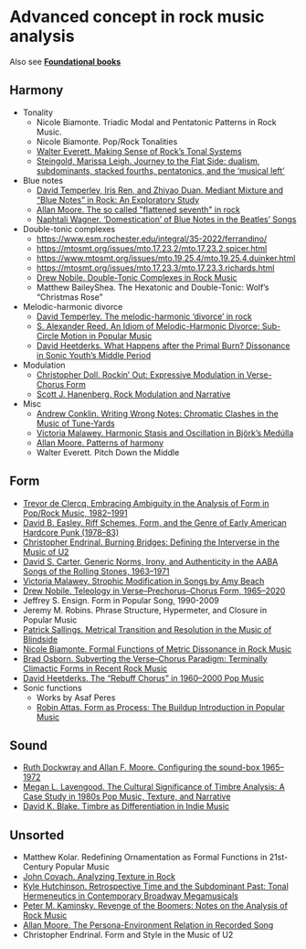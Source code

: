 # Advanced concept in rock music analysis

Also see [**Foundational books**](rock.md)

## Harmony

- Tonality
  - Nicole Biamonte. Triadic Modal and Pentatonic Patterns in Rock Music.
  - Nicole Biamonte. Pop/Rock Tonalities
  - [Walter Everett. Making Sense of Rock’s Tonal Systems](https://www.mtosmt.org/issues/mto.04.10.4/mto.04.10.4.w_everett.html)
  - [Steingold, Marissa Leigh. Journey to the Flat Side: dualism, subdominants, stacked fourths, pentatonics, and the ‘musical left’](https://escholarship.org/uc/item/3s41640v)
- Blue notes
  - [David Temperley, Iris Ren, and Zhiyao Duan. Mediant Mixture and “Blue Notes” in Rock: An Exploratory Study](https://mtosmt.org/issues/mto.17.23.1/mto.17.23.1.temperley.html)
  - [Allan Moore. The so called "flattened seventh" in rock](https://sci-hub.se/10.2307/853399)
  - [Naphtali Wagner. ‘Domestication’ of Blue Notes in the Beatles’ Songs](https://sci-hub.se/https://doi.org/10.1525/mts.2003.25.2.353)
- Double-tonic complexes
  - https://www.esm.rochester.edu/integral/35-2022/ferrandino/
  - https://mtosmt.org/issues/mto.17.23.2/mto.17.23.2.spicer.html
  - https://www.mtosmt.org/issues/mto.19.25.4/mto.19.25.4.duinker.html
  - https://mtosmt.org/issues/mto.17.23.3/mto.17.23.3.richards.html
  - [Drew Nobile. Double-Tonic Complexes in Rock Music](https://www.jstor.org/stable/27141598)
  - Matthew BaileyShea. The Hexatonic and Double-Tonic: Wolf’s “Christmas Rose”
- Melodic-harmonic divorce
  - [David Temperley. The melodic-harmonic ‘divorce’ in rock](http://davidtemperley.com/wp-content/uploads/2015/11/temperley-pm07.pdf)
  - [S. Alexander Reed. An Idiom of Melodic-Harmonic Divorce: Sub-Circle Motion in Popular Music](https://www.mtosmt.org/issues/mto.22.28.2/mto.22.28.2.reed.html)
  - [David Heetderks. What Happens after the Primal Burn? Dissonance in Sonic Youth’s Middle Period](https://mtosmt.org/issues/mto.20.26.1/mto.20.26.1.heetderks.html)
- Modulation
  - [Christopher Doll. Rockin’ Out: Expressive Modulation in Verse-Chorus Form](https://www.mtosmt.org/issues/mto.11.17.3/mto.11.17.3.doll.html)
  - [Scott J. Hanenberg. Rock Modulation and Narrative](https://mtosmt.org/issues/mto.16.22.2/mto.16.22.2.hanenberg.html)
- Misc
  - [Andrew Conklin. Writing Wrong Notes: Chromatic Clashes in the Music of Tune-Yards](https://www.mtosmt.org/issues/mto.19.25.3/mto.19.25.3.conklin.html)
  - [Victoria Malawey. Harmonic Stasis and Oscillation in Björk’s Medúlla](https://www.mtosmt.org/issues/mto.10.16.1/mto.10.16.1.malawey.html)
  - [Allan Moore. Patterns of harmony](https://sci-hub.se/https://doi.org/10.1017/S0261143000004852)
  - Walter Everett. Pitch Down the Middle

## Form

- [Trevor de Clercq. Embracing Ambiguity in the Analysis of Form in Pop/Rock Music, 1982–1991](https://mtosmt.org/issues/mto.17.23.3/mto.17.23.3.de_clercq.html)
- [David B. Easley. Riff Schemes, Form, and the Genre of Early American Hardcore Punk (1978–83)](https://www.mtosmt.org/issues/mto.15.21.1/mto.15.21.1.easley.html)
- [Christopher Endrinal. Burning Bridges: Defining the Interverse in the Music of U2](https://www.mtosmt.org/issues/mto.11.17.3/mto.11.17.3.endrinal.html)
- [David S. Carter. Generic Norms, Irony, and Authenticity in the AABA Songs of the Rolling Stones, 1963–1971](https://mtosmt.org/issues/mto.21.27.4/mto.21.27.4.carter.html)
- [Victoria Malawey. Strophic Modification in Songs by Amy Beach](https://www.mtosmt.org/issues/mto.14.20.4/mto.14.20.4.malawey.html)
- [Drew Nobile. Teleology in Verse–Prechorus–Chorus Form, 1965–2020](https://mtosmt.org/issues/mto.22.28.3/mto.22.28.3.nobile.html)
- Jeffrey S. Ensign. Form in Popular Song, 1990-2009
- Jeremy M. Robins. Phrase Structure, Hypermeter, and Closure in Popular Music
- [Patrick Sallings. Metrical Transition and Resolution in the Music of Blindside](https://core.ac.uk/download/pdf/84118984.pdf)
- [Nicole Biamonte. Formal Functions of Metric Dissonance in Rock Music](https://www.mtosmt.org/issues/mto.14.20.2/mto.14.20.2.biamonte.html)
- [Brad Osborn. Subverting the Verse–Chorus Paradigm: Terminally Climactic Forms in Recent Rock Music](https://kuscholarworks.ku.edu/bitstream/handle/1808/19147/OSBORN_paradigm2013_AFD.pdf?sequence=1&isAllowed=y)
- [David Heetderks. The “Rebuff Chorus” in 1960–2000 Pop Music](https://trace.tennessee.edu/cgi/viewcontent.cgi?article=1171&context=gamut)
- Sonic functions
  - Works by Asaf Peres
  - [Robin Attas. Form as Process: The Buildup Introduction in Popular Music](https://doi.org/10.1093/mts/mtv020)


## Sound

- [Ruth Dockwray and Allan F. Moore. Configuring the sound-box 1965–1972](https://sci-hub.se/10.1017/S0261143010000024)
- [Megan L. Lavengood. The Cultural Significance of Timbre Analysis: A Case Study in 1980s Pop Music, Texture, and Narrative](https://mtosmt.org/issues/mto.20.26.3/mto.20.26.3.lavengood.html)
- [David K. Blake. Timbre as Differentiation in Indie Music](https://mtosmt.org/issues/mto.12.18.2/mto.12.18.2.blake.html)

## Unsorted

- Matthew Kolar. Redefining Ornamentation as Formal Functions in 21st-Century Popular Music
- [John Covach. Analyzing Texture in Rock](https://d-nb.info/1216144591/34)
- [Kyle Hutchinson. Retrospective Time and the Subdominant Past: Tonal Hermeneutics in Contemporary Broadway Megamusicals](https://mtosmt.org/issues/mto.20.26.2/mto.20.26.2.hutchinson.html)
- [Peter M. Kaminsky. Revenge of the Boomers: Notes on the Analysis of Rock Music](https://www.mtosmt.org/issues/mto.00.6.3/mto.00.6.3.kaminsky.html)
- [Allan Moore. The Persona-Environment Relation in Recorded Song](https://mtosmt.org/issues/mto.05.11.4/mto.05.11.4.moore.html)
- Christopher Endrinal. Form and Style in the Music of U2
